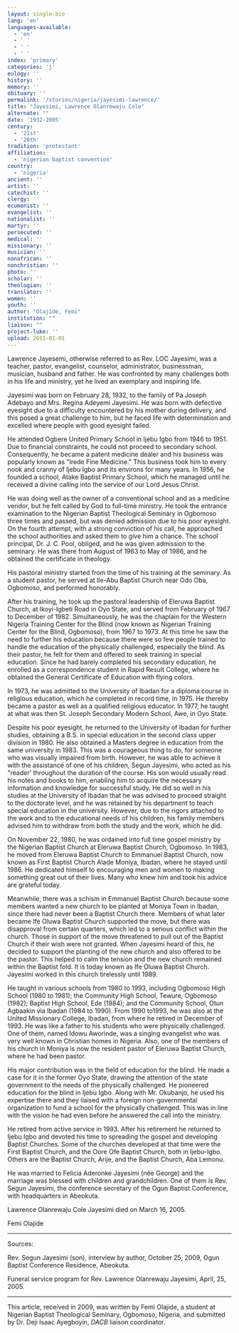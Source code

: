 ```yaml
---
layout: single-bio
lang: 'en'
languages-available:
  - 'en'
  - ' '
  - ' '
  - ' '
index: 'primary'
categories: 'j'
eulogy: ''
history: ''
memory: ''
obituary: ''
permalink: '/stories/nigeria/jayesimi-lawrence/'
title: "Jayesimi, Lawrence Olanrewaju Cole"
alternate: ""
date: '1932-2005'
century:
  - '21st'
  - '20th'
tradition: 'protestant'
affiliation:
  - 'nigerian baptist convention'
country:
  - 'nigeria'
ancient: ''
artist: ''
catechist: ''
clergy: ''
ecumenist: ''
evangelist: ''
nationalist: ''
martyr: ''
persecuted: ''
medical: ''
missionary: ''
musician: ''
nonafrican: ''
nonchristian: ''
photo: ''
scholar: ''
theologian: ''
translator: ''
women: ''
youth: ''
author: "Olajide, Femi"
institution: ""
liaison: ""
project-luke: ''
upload: 2011-01-01
---
```




Lawrence Jayesemi, otherwise referred to as Rev. LOC Jayesimi, was a teacher, pastor, evangelist, counselor, administrator, businessman, musician, husband and father. He was confronted by many challenges both in his life and ministry, yet he lived an exemplary and inspiring life.

Jayesimi was born on February 28, 1932, to the family of Pa Joseph Adebayo and Mrs. Regina Adeyemi Jayesimi. He was born with defective eyesight due to a difficulty encountered by his mother during delivery, and this posed a great challenge to him, but he faced life with determination and excelled where people with good eyesight failed.

He attended Ogbere United Primary School in Ijebu Igbo from 1946 to 1951. Due to financial constraints, he could not proceed to secondary school. Consequently, he became a patent medicine dealer and his business was popularly known as "Irede Fine Medicine." This business took him to every nook and cranny of Ijebu Igbo and its environs for many years. In 1956, he founded a school, Atake Baptist Primary School, which he managed until he received a divine calling into the service of our Lord Jesus Christ.

He was doing well as the owner of a conventional school and as a medicine vendor, but he felt called by God to full-time ministry. He took the entrance examination to the Nigerian Baptist Theological Seminary in Ogbomoso three times and passed, but was denied admission due to his poor eyesight. On the fourth attempt, with a strong conviction of his call, he approached the school authorities and asked them to give him a chance. The school principal, Dr. J. C. Pool, obliged, and he was given admission to the seminary.  He was there from August of 1963 to May of 1986, and he obtained the certificate in theology.

His pastoral ministry started from the time of his training at the seminary. As a student pastor, he served at Ile-Abu Baptist Church near Odo Oba, Ogbomoso, and performed honorably.

After his training, he took up the pastoral leadership of Eleruwa Baptist Church, at Ikoyi-Igbeti Road in Oyo State, and served from February of 1967 to December of 1982. Simultaneously, he was the chaplain for the Western Nigeria Training Center for the Blind (now known as Nigerian Training Center for the Blind, Ogbomoso), from 1967 to 1973. At this time he saw the need to further his education because there were so few people trained to handle the education of the physically challenged, especially the blind.  As their pastor, he felt for them and offered to seek training in special education. Since he had barely completed his secondary education, he enrolled as a correspondence student in Rapid Result College, where he obtained the General Certificate of Education with flying colors.

In 1973, he was admitted to the University of Ibadan for a diploma course in religious education, which he completed in record time, in 1975. He thereby became a pastor as well as a qualified religious educator.  In 1977, he taught at what was then St. Joseph Secondary Modern School, Awe, in Oyo State.

Despite his poor eyesight, he returned to the University of Ibadan for further studies, obtaining a B.S. in special education in the second class upper division in 1980. He also obtained a Masters degree in education from the same university in 1983. This was a courageous thing to do, for someone who was visually impaired from birth. However, he was able to achieve it with the assistance of one of his children, Segun Jayesimi, who acted as his "reader' throughout the duration of the course. His son would usually read his notes and books to him, enabling him to acquire the necessary information and knowledge for successful study.  He did so well in his studies at the University of Ibadan that he was advised to proceed straight to the doctorate level, and he was retained by his department to teach special education in the university.  However, due to the rigors attached to the work and to the educational needs of his children, his family members advised him to withdraw from both the study and the work, which he did.

On November 22, 1980, he was ordained into full time gospel ministry by the Nigerian Baptist Church at Eleruwa Baptist Church, Ogbomoso.  In 1983, he moved from Eleruwa Baptist Church to Emmanuel Baptist Church, now known as First Baptist Church Alade Moniya, Ibadan, where he stayed until 1986. He dedicated himself to encouraging men and women to making something great out of their lives. Many who knew him and took his advice are grateful today.

Meanwhile, there was a schism in Emmanuel Baptist Church because some members wanted a new church to be planted at Moniya Town in Ibadan, since there had never been a Baptist Church there. Members of what later became Ife Oluwa Baptist Church supported the move, but there was disapproval from certain quarters, which led to a serious conflict within the church. Those in support of the move threatened to pull out of the Baptist Church if their wish were not granted. When Jayesimi heard of this, he decided to support the planting of the new church and also offered to be the pastor. This helped to calm the tension and the new church remained within the Baptist fold. It is today known as Ife Oluwa Baptist Church.  Jayesimi worked in this church tirelessly until 1989.

He taught in various schools from 1980 to 1993, including Ogbomoso High School (1980 to 1981); the Community High School, Tewure, Ogbomoso (1982); Baptist High School, Ede (1984); and the Community School, Otun Agbaakin via Ibadan (1984 to 1990). From 1990 to1993, he was also at the United Missionary College, Ibadan, from where he retired in December of 1993.  He was like a father to his students who were physically challenged. One of them, named Idowu Aworinde, was a singing evangelist who was very well known in Christian homes in Nigeria. Also, one of the members of his church in Moniya is now the resident pastor of Eleruwa Baptist Church, where he had been pastor.

His major contribution was in the field of education for the blind. He made a case for it in the former Oyo State, drawing the attention of the state government to the needs of the physically challenged. He pioneered education for the blind in Ijebu Igbo. Along with Mr. Okubanjo, he used his expertise there and they liaised with a foreign non-governmental organization to fund a school for the physically challenged. This was in line with the vision he had even before he answered the call into the ministry.

He retired from active service in 1993. After his retirement he returned to Ijebu Igbo and devoted his time to spreading the gospel and developing Baptist Churches. Some of the churches developed at that time were the First Baptist Church, and the Oore Ofe Baptist Church, both in Ijebu-Igbo. Others are the Baptist Church, Arije, and the Baptist Church, Aba Lemonu.

He was married to Felicia Aderonke Jayesimi (née George) and the marriage was blessed with children and grandchildren. One of them is Rev. Segun Jayesimi, the conference secretary of the Ogun Baptist Conference, with headquarters in Abeokuta.

Lawrence Olanrewaju Cole Jayesimi died on March 16, 2005.

Femi Olajide

---

Sources:

Rev. Segun Jayesimi (son), interview by author, October 25, 2009, Ogun Baptist Conference Residence, Abeokuta.

Funeral service program for Rev. Lawrence Olanrewaju Jayesimi, April, 25, 2005.

---

This article, received in 2009, was written by Femi Olajide, a student at Nigerian Baptist Theological Seminary, Ogbomoso, Nigeria, and submitted by Dr. Deji Isaac Ayegboyin, *DACB* liaison coordinator.